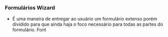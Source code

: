 ### Formulários Wizard
- É uma maneira de entregar ao usuário um formulário extenso porém dividido para que ainda haja o foco necessário para todas as partes do formulário.
Font